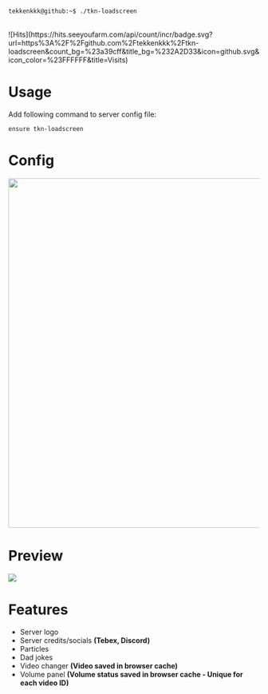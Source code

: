 <br>

```console
tekkenkkk@github:~$ ./tkn-loadscreen
```
<br>
![Hits](https://hits.seeyoufarm.com/api/count/incr/badge.svg?url=https%3A%2F%2Fgithub.com%2Ftekkenkkk%2Ftkn-loadscreen&count_bg=%23a39cff&title_bg=%232A2D33&icon=github.svg&icon_color=%23FFFFFF&title=Visits)

<h1>Usage</h1>
Add following command to server config file:

```ensure tkn-loadscreen```

<h1>Config</h1>
<img style="width: 700px" src="https://i.imgur.com/cD9SV4s.png">

<h1>Preview</h1>
<img src="https://i.imgur.com/u0Y3O40.png">

<h1>Features</h1>
<ul>
    <li>Server logo</li>
    <li>Server credits/socials <b>(Tebex, Discord)</b></li>
    <li>Particles</li>
    <li>Dad jokes</li>
    <li>Video changer <b>(Video saved in browser cache)</b></li>
    <li>Volume panel <b>(Volume status saved in browser cache - Unique for each video ID)</b></li>
</ul>